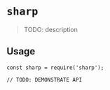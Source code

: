 # `sharp`

> TODO: description

## Usage

```
const sharp = require('sharp');

// TODO: DEMONSTRATE API
```
